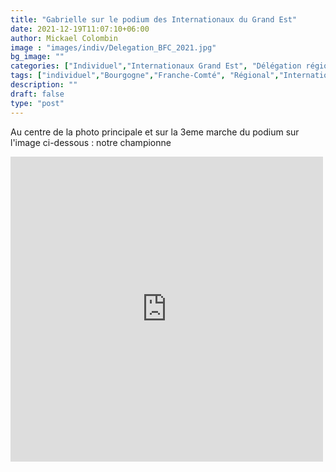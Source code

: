 ```yaml
---
title: "Gabrielle sur le podium des Internationaux du Grand Est"
date: 2021-12-19T11:07:10+06:00
author: Mickael Colombin
image : "images/indiv/Delegation_BFC_2021.jpg"
bg_image: ""
categories: ["Individuel","Internationaux Grand Est", "Délégation régionale"]
tags: ["individuel","Bourgogne","Franche-Comté", "Régional","Internationaux"]
description: ""
draft: false
type: "post"
---
```


Au centre de la photo principale et sur la 3eme marche du podium sur l'image ci-dessous : notre championne <i class="ion-happy-outline"></i>

<iframe src="https://www.facebook.com/plugins/post.php?href=https%3A%2F%2Fwww.facebook.com%2Fvauvillers.tennisdetable%2Fposts%2F1296505610817697&show_text=true&width=500" width="500" height="488" style="border:none;overflow:hidden" scrolling="no" frameborder="0" allowfullscreen="true" allow="autoplay; clipboard-write; encrypted-media; picture-in-picture; web-share"></iframe>